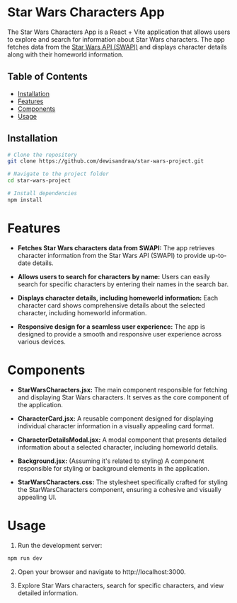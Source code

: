 # Star Wars Characters App

The Star Wars Characters App is a React + Vite application that allows users to explore and search for information about Star Wars characters. The app fetches data from the [Star Wars API (SWAPI)](https://swapi.dev/) and displays character details along with their homeworld information.

## Table of Contents

- [Installation](#installation)
- [Features](#features)
- [Components](#components)
- [Usage](#usage)

## Installation

```bash
# Clone the repository
git clone https://github.com/dewisandraa/star-wars-project.git

# Navigate to the project folder
cd star-wars-project

# Install dependencies
npm install
```

# Features

- **Fetches Star Wars characters data from SWAPI:**
  The app retrieves character information from the Star Wars API (SWAPI) to provide up-to-date details.

- **Allows users to search for characters by name:**
  Users can easily search for specific characters by entering their names in the search bar.

- **Displays character details, including homeworld information:**
  Each character card shows comprehensive details about the selected character, including homeworld information.

- **Responsive design for a seamless user experience:**
  The app is designed to provide a smooth and responsive user experience across various devices.

# Components

- **StarWarsCharacters.jsx:**
  The main component responsible for fetching and displaying Star Wars characters. It serves as the core component of the application.

- **CharacterCard.jsx:**
  A reusable component designed for displaying individual character information in a visually appealing card format.

- **CharacterDetailsModal.jsx:**
  A modal component that presents detailed information about a selected character, including homeworld details.

- **Background.jsx:**
  (Assuming it's related to styling) A component responsible for styling or background elements in the application.

- **StarWarsCharacters.css:**
  The stylesheet specifically crafted for styling the StarWarsCharacters component, ensuring a cohesive and visually appealing UI.

# Usage
1. Run the development server:
```bash
npm run dev
```
2. Open your browser and navigate to http://localhost:3000.

3. Explore Star Wars characters, search for specific characters, and view detailed information.

